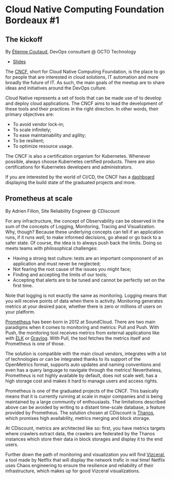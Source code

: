 # Cloud Native Computing Foundation Bordeaux  #1

## The kickoff
By [Étienne Coutaud](https://twitter.com/etiennecoutaud), DevOps consultant @ OCTO Technology
 - [Slides](https://speakerdeck.com/etiennecoutaud/presentation-de-la-cloud-native-computing-foundation)

The [CNCF](https://www.cncf.io/), short for Cloud Native Computing Foundation, is the place to go for people that are interested in cloud solutions, IT automation and more broadly the future of IT. As such, the main goals of the meetup are to share ideas and initiatives around the DevOps culture.

Cloud Native represents a set of tools that can be made use of to develop and deploy cloud applications. The CNCF aims to lead the development of these tools and their practices in the right direction. In other words, their primary objectives are:
- To avoid vendor lock-in;
- To scale infinitely;
- To ease maintainability and agility;
- To be resilient;
- To optimize resource usage.

The CNCF is also a certification organism for Kubernetes. Whenever possible, always choose Kubernetes certified products. There are also certifications for Kubernetes developers and administrators.

If you are interested by the world of CI/CD, the CNCF has a [dashboard](https://cncf.ci/) displaying the build state of the graduated projects and more.

## Prometheus at scale
By Adrien Fillon, Site Reliability Engineer @ CDiscount

For any infractructure, the concept of Observability can be observed in the sum of the concepts of Logging, Monitoring, Tracing and Visualization. Why, though? Because these underlying concepts can tell if an application runs, if it runs *well*, to make informed decisions, go ahead or go back to a safer state. Of course, the idea is to always push back the limits. Doing so meets teams with philosophical challenges:
- Having a strong test culture: tests are an important compononent of an application and must never be neglected;
- Not fearing the root cause of the issues you might face;
- Finding and accepting the limits of our tools;
- Accepting that alerts are to be tuned and cannot be perfectly set on the first time.

Note that logging is not exactly the same as monitoring. Logging means that you will receive points of data when there is activity. Monitoring generates metrics at your desired pace, whether there is zero or millions of users on your platform.

[Prometheus](https://prometheus.io/) has been born in 2012 at SoundCloud. There are two main paradigms when it comes to monitoring and metrics: Pull and Push. With Push, the monitoring tool receives metrics from external applications like with [ELK](https://www.elastic.co/elk-stack) or [Graylog](https://www.graylog.org/). With Pull, the tool fetches the metrics itself and Prometheus is one of those.

The solution is compatible with the main cloud vendors, integrates with a lot of technologies or can be integrated thanks to its support of the OpenMetrics format, supports auto updates and naming conventions and even has a query language to navigate through the metrics! Nevertheless, Prometheus is not highly available by default, does not scale well, has a high storage cost and makes it hard to manage users and access rights.

Prometheus is one of the graduated projects of the CNCF. This basically means that it is currently running at scale in major companies and is being maintained by a large community of enthousiasts. The limitations described above can be avoided by writing to a distant time-scale database, a feature provided by Prometheus. The solution chosen at CDiscount is [Thanos](https://improbable.io/games/blog/thanos-prometheus-at-scale), which promises high availability, metrics merging and block storage.

At CDiscount, metrics are architected like so: first, you have metrics targets where crawlers extract data, the crawlers are federated by the Thanos instances which store their data in block storages and display it to the end users.

Further down the path of monitoring and visualization you will find [Vizceral](https://github.com/Netflix/vizceral), a tool made by Netflix that will display the network trafic in real time! Netflix uses Chaos engineering to ensure the resilience and reliability of their infrastructure, which makes up for good Vizceral visualizations.
